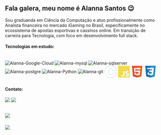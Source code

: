 ## Fala galera, meu nome é Alanna Santos 😉

Sou graduanda em Ciência da Computação e atuo profissionalmente como Analista financeira no mercado iGaming no Brasil, especificamente no ecossistema de apostas esportivas e cassinos online.
Em transição de carreira para Tecnologia, com foco em desenvolvimento full stack.


#### Tecnologias em estudo:
<div style="display: inline_block"><br>
  <img align="center" alt="Alanna-Google-Cloud" height="40" width="40" src="https://cdn.jsdelivr.net/gh/devicons/devicon/icons/googlecloud/googlecloud-original.svg">
   <img align="center" alt="Alanna-mysql" height="40" width="40" src="https://cdn.jsdelivr.net/gh/devicons/devicon/icons/mysql/mysql-original.svg">
  <img align="center" alt="Alanna-sqlserver" height="40" width="40" src="https://cdn.jsdelivr.net/gh/devicons/devicon/icons/microsoftsqlserver/microsoftsqlserver-plain.svg">
  <img align="center" alt="Alanna-postgre" height="40" width="40" src="https://cdn.jsdelivr.net/gh/devicons/devicon/icons/postgresql/postgresql-original.svg">
  <img align="center" alt="Alanna-Python" height="40" width="40" src="https://cdn.jsdelivr.net/gh/devicons/devicon/icons/python/python-original.svg">
  <img align="center" alt="Alanna-git" height="40" width="40" src="https://www.stickersdevs.com.br/wp-content/uploads/2015/03/git-stickers-adesivo-600x600.png"> 
  <img align="center" alt="Alanna-c" height="40" width="40" src="https://github.com/devicons/devicon/blob/master/icons/c/c-line.svg"> 
  <img align="center" alt="Alanna-javascript" height="40" width="40" src="https://raw.githubusercontent.com/devicons/devicon/master/icons/javascript/javascript-plain.svg"> 
 <img align="center" alt="Alanna-html" height="40" width="40" src="https://raw.githubusercontent.com/devicons/devicon/master/icons/html5/html5-original.svg"> 
 <img align="center" alt="Alanna-css" height="40" width="40" src="https://raw.githubusercontent.com/devicons/devicon/master/icons/css3/css3-original.svg">

 </div>
 
##
#### Contato:
<div> 
 <a href="https://www.linkedin.com/in/alanna-santos-8b6790283" target="_blank"><img src="https://img.shields.io/badge/-LinkedIn-%230077B5?style=for-the-badge&logo=linkedin&logoColor=white" target="_blank"></a> 
<a href = "mailto:alannacom2n@gmail.com"><img src="https://img.shields.io/badge/Gmail-D14836?style=for-the-badge&logo=gmail&logoColor=white" target="_blank"></a>
 
</div>

![](https://github-readme-stats.vercel.app/api/top-langs/?username=alannasant0s&theme=dark&hide_border=false&include_all_commits=true&count_private=false&layout=compact)
---
  
![](https://komarev.com/ghpvc/?username=alannasant0s&color=lightgrey)
